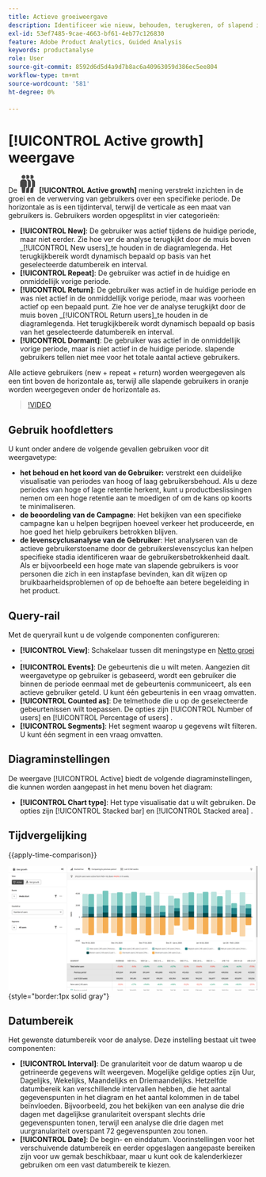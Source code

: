```yaml
---
title: Actieve groeiweergave
description: Identificeer wie nieuw, behouden, terugkeren, of slapend is.
exl-id: 53ef7485-9cae-4663-bf61-4eb77c126830
feature: Adobe Product Analytics, Guided Analysis
keywords: productanalyse
role: User
source-git-commit: 8592d6d5d4a9d7b8ac6a40963059d386ec5ee804
workflow-type: tm+mt
source-wordcount: '581'
ht-degree: 0%

---
```


# [!UICONTROL Active growth] weergave

De ![ PeopleGroup ](/help/assets/icons/PeopleGroup.svg) **[!UICONTROL Active growth]** mening verstrekt inzichten in de groei en de verwerving van gebruikers over een specifieke periode. De horizontale as is een tijdinterval, terwijl de verticale as een maat van gebruikers is. Gebruikers worden opgesplitst in vier categorieën:

* **[!UICONTROL New]**: De gebruiker was actief tijdens de huidige periode, maar niet eerder. Zie hoe ver de analyse terugkijkt door de muis boven _[!UICONTROL New users]_te houden in de diagramlegenda. Het terugkijkbereik wordt dynamisch bepaald op basis van het geselecteerde datumbereik en interval.
* **[!UICONTROL Repeat]**: De gebruiker was actief in de huidige en onmiddellijk vorige periode.
* **[!UICONTROL Return]**: De gebruiker was actief in de huidige periode en was niet actief in de onmiddellijk vorige periode, maar was voorheen actief op een bepaald punt. Zie hoe ver de analyse terugkijkt door de muis boven _[!UICONTROL Return users]_te houden in de diagramlegenda. Het terugkijkbereik wordt dynamisch bepaald op basis van het geselecteerde datumbereik en interval.
* **[!UICONTROL Dormant]**: De gebruiker was actief in de onmiddellijk vorige periode, maar is niet actief in de huidige periode. slapende gebruikers tellen niet mee voor het totale aantal actieve gebruikers.

Alle actieve gebruikers (new + repeat + return) worden weergegeven als een tint boven de horizontale as, terwijl alle slapende gebruikers in oranje worden weergegeven onder de horizontale as.

>[!VIDEO](https://video.tv.adobe.com/v/3421667/?learn=on)

## Gebruik hoofdletters

U kunt onder andere de volgende gevallen gebruiken voor dit weergavetype:

* **het behoud en het koord van de Gebruiker:** verstrekt een duidelijke visualisatie van periodes van hoog of laag gebruikersbehoud. Als u deze periodes van hoge of lage retentie herkent, kunt u productbeslissingen nemen om een hoge retentie aan te moedigen of om de kans op koorts te minimaliseren.
* **de beoordeling van de Campagne**: Het bekijken van een specifieke campagne kan u helpen begrijpen hoeveel verkeer het produceerde, en hoe goed het hielp gebruikers betrokken blijven.
* **de levenscyclusanalyse van de Gebruiker**: Het analyseren van de actieve gebruikerstoename door de gebruikerslevenscyclus kan helpen specifieke stadia identificeren waar de gebruikersbetrokkenheid daalt. Als er bijvoorbeeld een hoge mate van slapende gebruikers is voor personen die zich in een instapfase bevinden, kan dit wijzen op bruikbaarheidsproblemen of op de behoefte aan betere begeleiding in het product.

## Query-rail

Met de queryrail kunt u de volgende componenten configureren:

* **[!UICONTROL View]**: Schakelaar tussen dit meningstype en [ Netto groei ](net-growth.md).
* **[!UICONTROL Events]**: De gebeurtenis die u wilt meten. Aangezien dit weergavetype op gebruiker is gebaseerd, wordt een gebruiker die binnen de periode eenmaal met de gebeurtenis communiceert, als een actieve gebruiker geteld. U kunt één gebeurtenis in een vraag omvatten.
* **[!UICONTROL Counted as]**: De telmethode die u op de geselecteerde gebeurtenissen wilt toepassen. De opties zijn [!UICONTROL Number of users] en [!UICONTROL Percentage of users] .
* **[!UICONTROL Segments]**: Het segment waarop u gegevens wilt filteren. U kunt één segment in een vraag omvatten.

## Diagraminstellingen

De weergave [!UICONTROL Active] biedt de volgende diagraminstellingen, die kunnen worden aangepast in het menu boven het diagram:

* **[!UICONTROL Chart type]**: Het type visualisatie dat u wilt gebruiken. De opties zijn [!UICONTROL Stacked bar] en [!UICONTROL Stacked area] .

## Tijdvergelijking

{{apply-time-comparison}}

![ Actieve tijd vergelijk ](../assets/active-compare.png){style="border:1px solid gray"}

## Datumbereik

Het gewenste datumbereik voor de analyse. Deze instelling bestaat uit twee componenten:

* **[!UICONTROL Interval]**: De granulariteit voor de datum waarop u de getrineerde gegevens wilt weergeven. Mogelijke geldige opties zijn Uur, Dagelijks, Wekelijks, Maandelijks en Driemaandelijks. Hetzelfde datumbereik kan verschillende intervallen hebben, die het aantal gegevenspunten in het diagram en het aantal kolommen in de tabel beïnvloeden. Bijvoorbeeld, zou het bekijken van een analyse die drie dagen met dagelijkse granulariteit overspant slechts drie gegevenspunten tonen, terwijl een analyse die drie dagen met uurgranulariteit overspant 72 gegevenspunten zou tonen.
* **[!UICONTROL Date]**: De begin- en einddatum. Voorinstellingen voor het verschuivende datumbereik en eerder opgeslagen aangepaste bereiken zijn voor uw gemak beschikbaar, maar u kunt ook de kalenderkiezer gebruiken om een vast datumbereik te kiezen.
